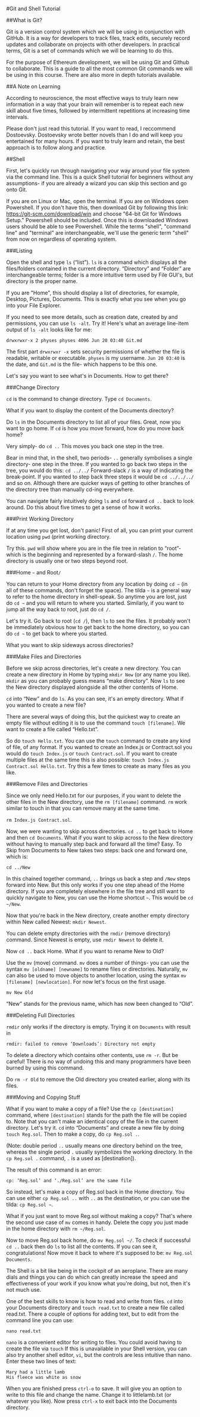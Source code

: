 #Git and Shell Tutorial

##What is Git?

Git is a version control system which we will be using in conjunction with GitHub. It is a way for developers to track files, track edits, securely record updates and collaborate on projects with other developers. In practical terms, Git is a set of commands which we will be learning to do this.

For the purpose of Ethereum development, we will be using Git and Github to collaborate. This is a guide to all the most common Git commands we will be using in this course. There are also more in depth tutorials available.

##A Note on Learning

According to neuroscience, the most effective ways to truly learn new information in a way that your brain will remember is to repeat each new skill about five times, followed by intermittent repetitions at increasing time intervals. 

Please don't just read this tutorial. If you want to read, I reccommend Dostoevsky. Dostoevsky wrote better novels than I do and will keep you entertained for many hours. If you want to truly learn and retain, the best approach is to follow along and practice.

##Shell

First, let's quickly run through navigating your way around your file system via the command line. This is a quick Shell tutorial for beginners without any assumptions- if you are already a wizard you can skip this section and go onto Git.

If you are on Linux or Mac, open the terminal. If you are on Windows open Powershell. If you don't have this, then download Git by following this link: https://git-scm.com/download/win and choose "64-bit Git for Windows Setup." Powershell should be included. Once this is downloaded Windows users should be able to see Powershell. While the terms "shell", "command line" and "terminal" are interchangeable, we'll use the generic term  "shell" from now on regardless of operating system.

###Listing

Open the shell and type `ls` (“list”). `ls` is a command which displays all the files/folders contained in the current directory. “Directory” and “Folder” are interchangeable terms; folder is a more intuitive term used by File GUI's, but directory is the proper name.

If you are "Home", this should display a list of directories, for example, Desktop, Pictures, Documents. This is exactly what you see when you go into your File Explorer.

If you need to see more details, such as creation date, created by and permissions, you can use `ls -alt`. Try it! Here's what an average line-item output of `ls -alt` looks like for me:

`drwxrwxr-x 2 physes physes 4096 Jun 20 03:40 Git.md`

The first part `drwxrwxr -x` sets security permissions of whether the file is readable, writable or executable. `physes` is my username. 	`Jun 20 03:40` is the date, and `Git.md` is the file- which happens to be this one.

Let's say you want to see what's in Documents. How to get there?

###Change Directory

`cd` is the command to change directory. Type `cd Documents`.

What if you want to display the content of the Documents directory?

Do `ls` in the Documents directory to list all of your files. Great, now you want to go home. If `cd` is how you move forward, how do you move back home?

Very simply- do `cd ..` This moves you back one step in the tree.

Bear in mind that, in the shell, two periods- `..` generally symbolises a single directory- one step in the three. If you wanted to go back two steps in the tree, you would do this: `cd ../../` Forward-slack `/` is a way of indicating the break-point. If you wanted to step back three steps it would be `cd ../../../` and so on. Although there are quicker ways of getting to other branches of the directory tree than manually cd-ing everywhere.

You can navigate fairly intuitively doing `ls` and `cd` forward `cd ..` back to look around. Do this about five times to get a sense of how it works.

###Print Working Directory

If at any time you get lost, don't panic! First of all, you can print your current location using `pwd` (print working directory.

Try this. `pwd` will show where you are in the file tree in relation to “root”- which is the beginning and represented by a forward-slash `/`. The home directory is usually one or two steps beyond root.

###Home `~` and Root`/`

You can return to your Home directory from any location by doing `cd ~` (in all of these commands, don't forget the space). The tilda `~` is a general way to refer to the home directory in shell-speak. So anytime you are lost, just do `cd ~` and you will return to where you started. Similarly, if you want to jump all the way back to root, just do `cd /`.

Let's try it. Go back to root (`cd /`), then `ls` to see the files. It probably won't be immediately obvious how to get back to the home directory, so you can do `cd ~` to get back to where you started.

What you want to skip sideways across directories?

###Make Files and Directories

Before we skip across directories, let's create a new directory. You can create a new directory in Home by typing `mkdir New` (or any name you like). `mkdir` as you can probably guess means “make directory”. Now `ls` to see the New directory displayed alongside all the other contents of Home.

`cd` into “New” and do `ls`. As you can see, it's an empty directory. What if you wanted to create a new file?

There are several ways of doing this, but the quickest way to create an empty file without editing it is to use the command `touch [filename]`. We want to create a file called “Hello.txt”.

So do `touch Hello.txt`. You can use the `touch` command to create any kind of file, of any format. If you wanted to create an Index.js or Contract.sol you would do `touch Index.js` or `touch Contract.sol`. If you want to create multiple files at the same time this is also possible: `touch Index.js Contract.sol Hello.txt`. Try this a few times to create as many files as you like.

###Remove Files and Directories

Since we only need Hello.txt for our purposes, if you want to delete the other files in the New directory, use the `rm [filename]` command. `rm` work similar to touch in that you can remove many at the same time.

`rm Index.js Contract.sol`.

Now, we were wanting to skip across directories. `cd ..` to get back to Home and then `cd Documents`. What if you want to skip across to the New directory without having to manually step back and forward all the time? Easy. To Skip from Documents to New takes two steps: back one and forward one, which is:

`cd ../New`

In this chained together command, `..` brings us back a step and `/New` steps forward into New. But this only works if you one step ahead of the Home directory. If you are completely elsewhere in the file tree and still want to quickly navigate to New, you can use the Home shortcut `~`. This would be `cd ~/New`.

Now that you're back in the New directory, create another empty directory within New called Newest: `mkdir Newest`.

You can delete empty directories with the `rmdir` (remove directory) command. Since Newest is empty, use `rmdir Newest` to delete it.

Now 	`cd ..` back Home. What if you want to rename New to Old?

Use the `mv` (move) command. `mv` does a number of things- you can use the syntax `mv [oldname] [newname]` to rename files or directories. Naturally, `mv` can also be used to move objects to another location, using the syntax `mv [filename] [newlocation]`. For now let's focus on the first usage.

`mv New Old`

“New” stands for the previous name, which has now been changed to “Old”.

###Deleting Full Directories

`rmdir` only works if the directory is empty. Trying it on `Documents` with result in 

`rmdir: failed to remove ‘Downloads’: Directory not empty`

To delete a directory which contains other contents, use `rm -r`. But be careful! There is no way of undoing this and many programmers have been burned by using this command.

Do `rm -r Old` to remove the Old directory you created earlier, along with its files.

###Moving and Copying Stuff

What if you want to make a copy of a file? Use the `cp [destination]` command, where `[destination]` stands for the path the file will be copied to. Note that you can't make an identical copy of the file in the current directory. Let's try it. `cd` into “Documents” and create a new file by doing `touch Reg.sol`. Then to make a copy, do `cp Reg.sol .`. 

(Note: double period `..` usually means one directory behind on the tree, whereas the single period `.` usually symbolizes the working directory. In the `cp Reg.sol .` command, `.` is a used as [destination]).

The result of this command is an error:

`cp: ‘Reg.sol’ and ‘./Reg.sol’ are the same file`

So instead, let's make a copy of Reg.sol back in the Home directory. You can use either `cp Reg.sol ..` with `..` as the destination, or you can use the tilda: `cp Reg.sol ~`.

What if you just want to move Reg.sol without making a copy? That's where the second use case of `mv` comes in handy. Delete the copy you just made in the home directory with `rm ~/Reg.sol`.

Now to move Reg.sol back home, do `mv Reg.sol ~/`. To check if successful `cd ..` back then do `ls` to list all the contents. If you can see it, congratulations! Now move it back to where it's supposed to be: `mv Reg.sol Documents`.

The Shell is a bit like being in the cockpit of an aeroplane. There are many dials and things you can do which can greatly increase the speed and effectiveness of your work if you know what you're doing, but not, then it's not much use.

One of the best skills to know is how to read and write from files. `cd` into your Documents directory and `touch read.txt` to create a new file called read.txt. There a couple of options for adding text, but to edit from the command line you can use:

`nano read.txt`

`nano` is a convenient editor for writing to files. You could avoid having to create the file via `touch`  If this is unavailable in your Shell version, you can also try another shell editor, `vi`, but the controls are less intuitive than nano. Enter these two lines of text:

```
Mary had a little lamb
His fleece was white as snow
```

When you are finished press `ctrl-o` to save. It will give you an option to write to this file and change the name. Change it to littlelamb.txt (or whatever you like). Now press `ctrl-x` to exit back into the Documents directory.
